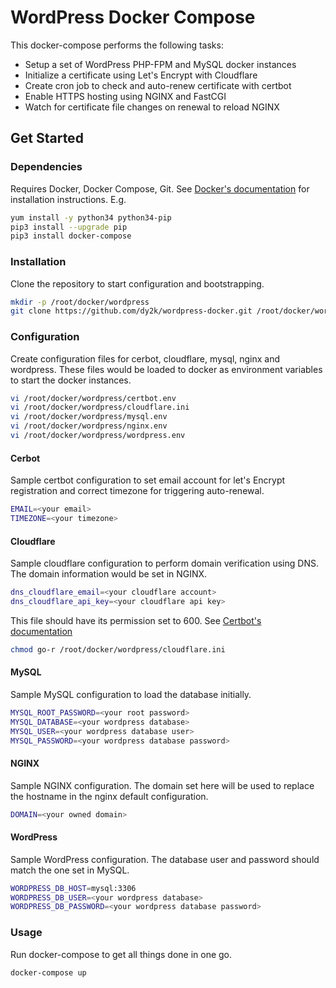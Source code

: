 # WordPress Docker Compose
This docker-compose performs the following tasks:
- Setup a set of WordPress PHP-FPM and MySQL docker instances
- Initialize a certificate using Let's Encrypt with Cloudflare
- Create cron job to check and auto-renew certificate with certbot
- Enable HTTPS hosting using NGINX and FastCGI
- Watch for certificate file changes on renewal to reload NGINX
## Get Started
### Dependencies
Requires Docker, Docker Compose, Git. See [Docker's documentation](https://docs.docker.com/install/) for installation instructions. E.g.
```sh
yum install -y python34 python34-pip
pip3 install --upgrade pip
pip3 install docker-compose
```
### Installation
Clone the repository to start configuration and bootstrapping.
```sh
mkdir -p /root/docker/wordpress
git clone https://github.com/dy2k/wordpress-docker.git /root/docker/wordpress
```
### Configuration
Create configuration files for cerbot, cloudflare, mysql, nginx and wordpress. These files would be loaded to docker as environment variables to start the docker instances. 
```sh
vi /root/docker/wordpress/certbot.env
vi /root/docker/wordpress/cloudflare.ini
vi /root/docker/wordpress/mysql.env
vi /root/docker/wordpress/nginx.env
vi /root/docker/wordpress/wordpress.env
```
#### Cerbot
Sample certbot configuration to set email account for let's Encrypt registration and correct timezone for triggering auto-renewal.
```sh
EMAIL=<your email>
TIMEZONE=<your timezone>
```
#### Cloudflare
Sample cloudflare configuration to perform domain verification using DNS. The domain information would be set in NGINX. 
```sh
dns_cloudflare_email=<your cloudflare account>
dns_cloudflare_api_key=<your cloudflare api key>
```
This file should have its permission set to 600. See [Certbot's documentation](https://certbot-dns-cloudflare.readthedocs.io/en/latest/)
```sh
chmod go-r /root/docker/wordpress/cloudflare.ini
```
#### MySQL
Sample MySQL configuration to load the database initially.
```sh
MYSQL_ROOT_PASSWORD=<your root password>
MYSQL_DATABASE=<your wordpress database>
MYSQL_USER=<your wordpress database user>
MYSQL_PASSWORD=<your wordpress database password>
```
#### NGINX
Sample NGINX configuration. The domain set here will be used to replace the hostname in the nginx default configuration.
```sh
DOMAIN=<your owned domain>
```
#### WordPress
Sample WordPress configuration. The database user and password should match the one set in MySQL.
```sh
WORDPRESS_DB_HOST=mysql:3306
WORDPRESS_DB_USER=<your wordpress database>
WORDPRESS_DB_PASSWORD=<your wordpress database password>
```
### Usage
Run docker-compose to get all things done in one go.
```
docker-compose up
```
